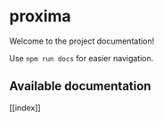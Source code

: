 # proxima

Welcome to the project documentation!

Use `npm run docs` for easier navigation.

## Available documentation

[[index]]
